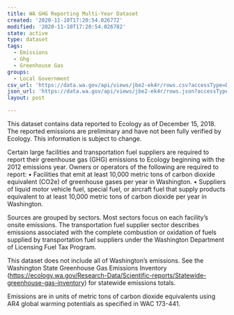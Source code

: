 ```yaml
---
title: WA GHG Reporting Multi-Year Dataset
created: '2020-11-10T17:20:54.026772'
modified: '2020-11-10T17:20:54.026782'
state: active
type: dataset
tags:
  - Emissions
  - Ghg
  - Greenhouse Gas
groups:
  - Local Government
csv_url: 'https://data.wa.gov/api/views/jbe2-ek4r/rows.csv?accessType=DOWNLOAD'
json_url: 'https://data.wa.gov/api/views/jbe2-ek4r/rows.json?accessType=DOWNLOAD'
layout: post

---
```

This dataset contains data reported to Ecology as of December 15, 2018.  The reported emissions are preliminary and have not been fully verified by Ecology.  This information is subject to change.  

Certain large facilities and transportation fuel suppliers are required to report their greenhouse gas (GHG) emissions to Ecology beginning with the 2012 emissions year.  Owners or operators of the following are required to report: 
• Facilities that emit at least 10,000 metric tons of carbon dioxide equivalent (CO2e) of greenhouse gases per year in Washington. 
• Suppliers of liquid motor vehicle fuel, special fuel, or aircraft fuel that supply products equivalent to at least 10,000 metric tons of carbon dioxide per year in Washington. 
 
Sources are grouped by sectors.  Most sectors focus on each facility’s onsite emissions.   The transportation fuel supplier sector describes emissions associated with the complete combustion or oxidation of fuels supplied by transportation fuel suppliers under the Washington Department of Licensing Fuel Tax Program.  
 
This dataset does not include all of Washington’s emissions.  See the Washington State Greenhouse Gas Emissions Inventory (https://ecology.wa.gov/Research-Data/Scientific-reports/Statewide-greenhouse-gas-inventory) for statewide emissions totals.

Emissions are in units of metric tons of carbon dioxide equivalents using AR4 global warming potentials as specified in WAC 173-441.
